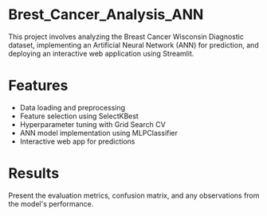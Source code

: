 # Brest_Cancer_Analysis_ANN
This project involves analyzing the Breast Cancer Wisconsin Diagnostic dataset, implementing an Artificial Neural Network (ANN) for prediction, and deploying an interactive web application using Streamlit.
# Features
* Data loading and preprocessing
* Feature selection using SelectKBest
* Hyperparameter tuning with Grid Search CV
* ANN model implementation using MLPClassifier
* Interactive web app for predictions

# Results
Present the evaluation metrics, confusion matrix, and any observations from the model's performance.
